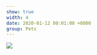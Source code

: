 ```yaml
---
show: true
width: 4
date: 2020-01-12 00:01:00 +0800
group: Pets
---
```

<div>
    <img data-src="{{ 'assets/img/photos/pets/pet6.jpg' | relative_url }}" class="lazy w-100 rounded" src="{{ '/assets/img/empty_300x200.png' | relative_url }}">
</div>
